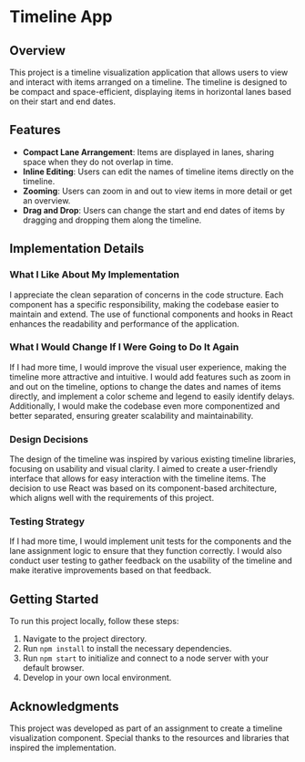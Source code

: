 # Timeline App

## Overview

This project is a timeline visualization application that allows users to view and interact with items arranged on a timeline. The timeline is designed to be compact and space-efficient, displaying items in horizontal lanes based on their start and end dates.

## Features

- **Compact Lane Arrangement**: Items are displayed in lanes, sharing space when they do not overlap in time.
- **Inline Editing**: Users can edit the names of timeline items directly on the timeline.
- **Zooming**: Users can zoom in and out to view items in more detail or get an overview.
- **Drag and Drop**: Users can change the start and end dates of items by dragging and dropping them along the timeline.

## Implementation Details

### What I Like About My Implementation

I appreciate the clean separation of concerns in the code structure. Each component has a specific responsibility, making the codebase easier to maintain and extend. The use of functional components and hooks in React enhances the readability and performance of the application.

### What I Would Change If I Were Going to Do It Again

If I had more time, I would improve the visual user experience, making the timeline more attractive and intuitive. I would add features such as zoom in and out on the timeline, options to change the dates and names of items directly, and implement a color scheme and legend to easily identify delays. Additionally, I would make the codebase even more componentized and better separated, ensuring greater scalability and maintainability.

### Design Decisions

The design of the timeline was inspired by various existing timeline libraries, focusing on usability and visual clarity. I aimed to create a user-friendly interface that allows for easy interaction with the timeline items. The decision to use React was based on its component-based architecture, which aligns well with the requirements of this project.

### Testing Strategy

If I had more time, I would implement unit tests for the components and the lane assignment logic to ensure that they function correctly. I would also conduct user testing to gather feedback on the usability of the timeline and make iterative improvements based on that feedback.

## Getting Started

To run this project locally, follow these steps:

1. Navigate to the project directory.
2. Run `npm install` to install the necessary dependencies.
3. Run `npm start` to initialize and connect to a node server with your default browser.
4. Develop in your own local environment.

## Acknowledgments

This project was developed as part of an assignment to create a timeline visualization component. Special thanks to the resources and libraries that inspired the implementation.